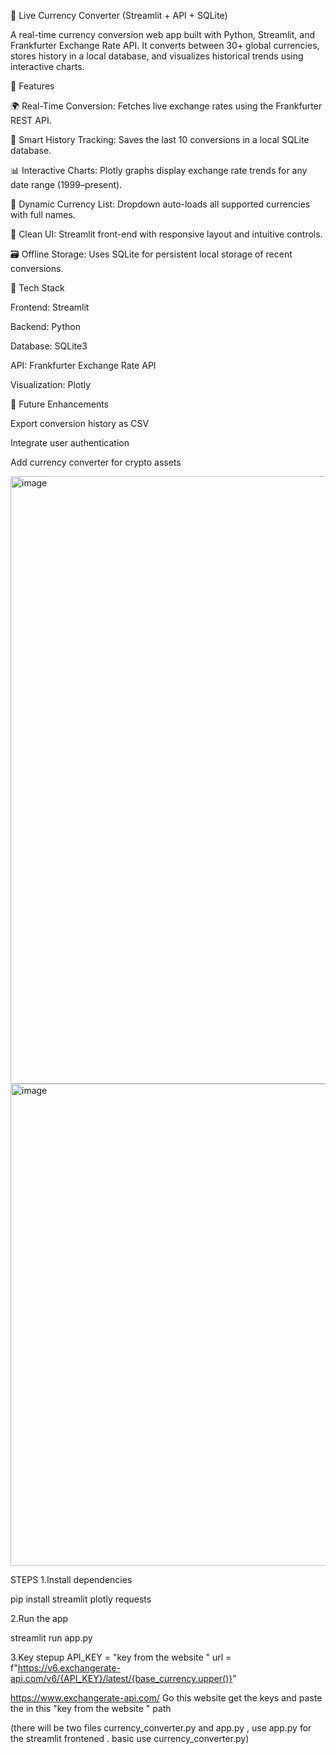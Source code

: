 💱 Live Currency Converter (Streamlit + API + SQLite)

A real-time currency conversion web app built with Python, Streamlit, and Frankfurter Exchange Rate API.
It converts between 30+ global currencies, stores history in a local database, and visualizes historical trends using interactive charts.

🔹 Features

🌍 Real-Time Conversion: Fetches live exchange rates using the Frankfurter REST API.

🧾 Smart History Tracking: Saves the last 10 conversions in a local SQLite database.

📊 Interactive Charts: Plotly graphs display exchange rate trends for any date range (1999–present).

🔄 Dynamic Currency List: Dropdown auto-loads all supported currencies with full names.

🧠 Clean UI: Streamlit front-end with responsive layout and intuitive controls.

🗃️ Offline Storage: Uses SQLite for persistent local storage of recent conversions.

🔹 Tech Stack

Frontend: Streamlit

Backend: Python

Database: SQLite3

API: Frankfurter Exchange Rate API

Visualization: Plotly

🔹 Future Enhancements

Export conversion history as CSV

Integrate user authentication

Add currency converter for crypto assets

<img width="1902" height="972" alt="image" src="https://github.com/user-attachments/assets/60bff77e-6818-4c83-af26-988a6903d90d" />
<img width="906" height="771" alt="image" src="https://github.com/user-attachments/assets/7736fa0b-3757-4361-b466-39eb0c51e6bc" />

STEPS
1.Install dependencies

pip install streamlit plotly requests


2.Run the app

streamlit run app.py

3.Key stepup
API_KEY = "key from the website "
        url = f"https://v6.exchangerate-api.com/v6/{API_KEY}/latest/{base_currency.upper()}"

https://www.exchangerate-api.com/ 
Go this website get the keys and paste the in this "key from the website " path 

(there will be two files currency_converter.py and app.py , use app.py for the streamlit frontened . basic use currency_converter.py)
